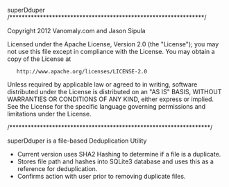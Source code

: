 superDduper
/****************************************************************/

Copyright 2012 Vanomaly.com and Jason Sipula

   Licensed under the Apache License, Version 2.0 (the "License");
   you may not use this file except in compliance with the License.
   You may obtain a copy of the License at

       http://www.apache.org/licenses/LICENSE-2.0

   Unless required by applicable law or agreed to in writing, software
   distributed under the License is distributed on an "AS IS" BASIS,
   WITHOUT WARRANTIES OR CONDITIONS OF ANY KIND, either express or implied.
   See the License for the specific language governing permissions and
   limitations under the License.

/******************************************************************/

superDduper is a file-based Deduplication Utility

- Current version uses SHA2 Hashing to determine if a file is a duplicate.
- Stores file path and hashes into SQLite3 database and uses this as a reference
	for deduplication. 
- Confirms action with user prior to removing duplicate files.
